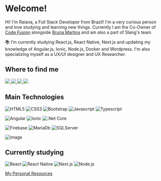 # Welcome!

Hi! I'm Raiana, a Full Stack Developer from Brazil! I'm a very curious person and love studying and learning new things. Currently I am the Co-Owner of [Code Fusion](http://codefusion.com.br/) alongside [Bruna Martins](https://github.com/BrunaMartins1993) and am also a part of Slang's team.

:books: I’m currently studying React.js, React Native, Next.js and updating my knowledge of Angular.js, Ionic, Node.js, Docker and Wordpress. I'm also specializing myself as a UX/UI designer and UX Researcher.

## Where to find me

<a href="https://github.com/<USERNAME>" alt="github" target="_blank">
  <img src="https://img.shields.io/badge/-Github-000?style=for-the-badge&logo=Github&logoColor=white">
</a>
<a href="https://www.linkedin.com/in/raianasancho/>" alt="github" target="_blank">
  <img src="https://img.shields.io/badge/-LinkedIn-blue?style=for-the-badge&logo=Linkedin&logoColor=white">
</a>
<a href="mailto:raianasancho@gmail.com>" alt="github" target="_blank">
  <img src="https://img.shields.io/badge/Gmail-D14836?style=for-the-badge&logo=gmail&logoColor=white">
</a>

<a href="http://codefusion.com.br/>" alt="github" target="_blank">
  <img src="https://img.shields.io/badge/CODE%20FUSION-lightgrey?style=for-the-badge&logo=https://codefusion.com.br/images/webclip.png">
</a>

## Main Technologies

![HTML5](https://img.shields.io/badge/HTML5-E34F26?style=for-the-badge&logo=html5&logoColor=white)
![CSS3](https://img.shields.io/badge/CSS3-1572B6?style=for-the-badge&logo=css3&logoColor=white)
![Bootstrap](https://img.shields.io/badge/Bootstrap-563D7C?style=for-the-badge&logo=bootstrap&logoColor=white)
![Javascript](https://img.shields.io/badge/JavaScript-323330?style=for-the-badge&logo=javascript&logoColor=F7DF1E)
![Typescript](https://img.shields.io/badge/TypeScript-007ACC?style=for-the-badge&logo=typescript&logoColor=white)

![Angular](https://img.shields.io/badge/Angular-DD0031?style=for-the-badge&logo=angular&logoColor=white)
![Ionic](https://img.shields.io/badge/Ionic-3880FF?style=for-the-badge&logo=ionic&logoColor=white)
![.Net Core](https://img.shields.io/badge/.NET-512BD4?style=for-the-badge&logo=dotnet&logoColor=white)

![Firebase](https://img.shields.io/badge/firebase-ffca28?style=for-the-badge&logo=firebase&logoColor=black)
![MariaDb](https://img.shields.io/badge/MariaDB-003545?style=for-the-badge&logo=mariadb&logoColor=white)
![SQLServer](https://img.shields.io/badge/Microsoft%20SQL%20Server-CC2927?style=for-the-badge&logo=microsoft%20sql%20server&logoColor=white)

![image](https://img.shields.io/badge/GIT-E44C30?style=for-the-badge&logo=git&logoColor=white)

## Currently studying

![React](https://img.shields.io/badge/React-20232A?style=for-the-badge&logo=react&logoColor=61DAFB)
![React Native](https://img.shields.io/badge/React_Native-20232A?style=for-the-badge&logo=react&logoColor=61DAFB)
![Next.js](https://img.shields.io/badge/next.js-000000?style=for-the-badge&logo=nextdotjs&logoColor=white)
![Node.js](https://img.shields.io/badge/Node.js-339933?style=for-the-badge&logo=nodedotjs&logoColor=white)

[My Personal Resources](https://www.notion.so/raianasl/Resources-69f5746c25c14424a6dea653d9f61835)

<!---
raianasancho/raianasancho is a ✨ special ✨ repository because its `README.md` (this file) appears on your GitHub profile.
You can click the Preview link to take a look at your changes.
--->
